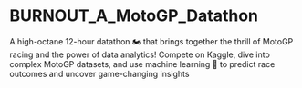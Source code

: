# BURNOUT_A_MotoGP_Datathon
A high-octane 12-hour datathon 🏍️ that brings together the thrill of MotoGP racing and the power of data analytics! Compete on Kaggle, dive into complex MotoGP datasets, and use machine learning 🧠 to predict race outcomes and uncover game-changing insights
